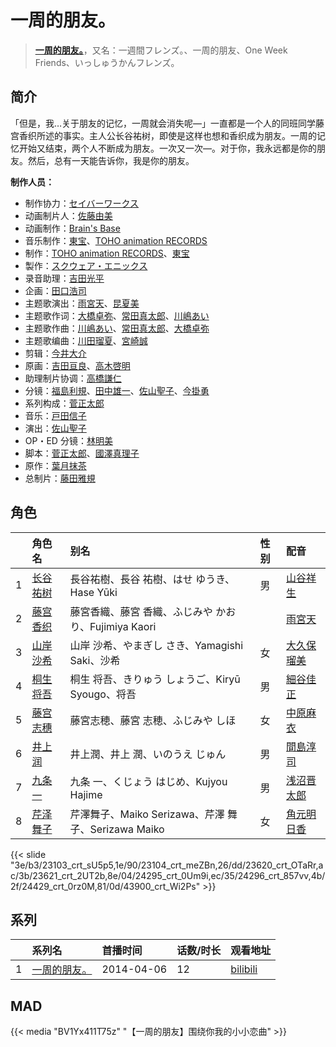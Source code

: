 # 一周的朋友。


> <u>**[一周的朋友。](https://bgm.tv/subject/88493)**</u>，又名：一週間フレンズ。、一周的朋友、One Week Friends、いっしゅうかんフレンズ。

## 简介

「但是，我…关于朋友的记忆，一周就会消失呢—」一直都是一个人的同班同学藤宫香织所述的事实。主人公长谷祐树，即使是这样也想和香织成为朋友。一周的记忆开始又结束，两个人不断成为朋友。一次又一次—。对于你，我永远都是你的朋友。然后，总有一天能告诉你，我是你的朋友。

**制作人员：**
- 制作协力：[セイバーワークス](https://bgm.tv/person/43768)
- 动画制片人：[佐藤由美](https://bgm.tv/person/49339)
- 动画制作：[Brain's Base](https://bgm.tv/person/3329)
- 音乐制作：[東宝](https://bgm.tv/person/985)、[TOHO animation RECORDS](https://bgm.tv/person/10714)
- 制作：[TOHO animation RECORDS](https://bgm.tv/person/10714)、[東宝](https://bgm.tv/person/985)
- 製作：[スクウェア・エニックス](https://bgm.tv/person/497)
- 录音助理：[吉田光平](https://bgm.tv/person/46573)
- 企画：[田口浩司](https://bgm.tv/person/85)
- 主题歌演出：[雨宮天](https://bgm.tv/person/12568)、[昆夏美](https://bgm.tv/person/9932)
- 主题歌作词：[大橋卓弥](https://bgm.tv/person/10644)、[常田真太郎](https://bgm.tv/person/10645)、[川嶋あい](https://bgm.tv/person/3807)
- 主题歌作曲：[川嶋あい](https://bgm.tv/person/3807)、[常田真太郎](https://bgm.tv/person/10645)、[大橋卓弥](https://bgm.tv/person/10644)
- 主题歌编曲：[川田瑠夏](https://bgm.tv/person/9908)、[宮崎誠](https://bgm.tv/person/9557)
- 剪辑：[今井大介](https://bgm.tv/person/12113)
- 原画：[吉田亘良](https://bgm.tv/person/12230)、[高木啓明](https://bgm.tv/person/33280)
- 助理制片协调：[高橋謙仁](https://bgm.tv/person/26956)
- 分镜：[福島利規](https://bgm.tv/person/2512)、[田中雄一](https://bgm.tv/person/3611)、[佐山聖子](https://bgm.tv/person/900)、[今掛勇](https://bgm.tv/person/268)
- 系列构成：[菅正太郎](https://bgm.tv/person/3337)
- 音乐：[戸田信子](https://bgm.tv/person/13743)
- 演出：[佐山聖子](https://bgm.tv/person/900)
- OP・ED 分镜：[林明美](https://bgm.tv/person/146)
- 脚本：[菅正太郎](https://bgm.tv/person/3337)、[國澤真理子](https://bgm.tv/person/3715)
- 原作：[葉月抹茶](https://bgm.tv/person/10121)
- 总制片：[藤田雅規](https://bgm.tv/person/57803)

## 角色

|     |   角色名   |   别名  | 性别 |  配音  |
|:--- |:------  |:----      |:---  |:--   |
| 1 | [长谷祐树](https://bgm.tv/character/23103) | 長谷祐樹、長谷 祐樹、はせ ゆうき、Hase Yūki | 男 | [山谷祥生](https://bgm.tv/person/13744) |
| 2 | [藤宫香织](https://bgm.tv/character/23104) | 藤宮香織、藤宮 香織、ふじみや かおり、Fujimiya Kaori |  | [雨宮天](https://bgm.tv/person/12568) |
| 3 | [山岸沙希](https://bgm.tv/character/23620) | 山岸 沙希、やまぎし さき、Yamagishi Saki、沙希 | 女 | [大久保瑠美](https://bgm.tv/person/6090) |
| 4 | [桐生将吾](https://bgm.tv/character/23621) | 桐生 将吾、きりゅう しょうご、Kiryū Syougo、将吾 | 男 | [細谷佳正](https://bgm.tv/person/4982) |
| 5 | [藤宫志穗](https://bgm.tv/character/24295) | 藤宮志穂、藤宮 志穂、ふじみや しほ | 女 | [中原麻衣](https://bgm.tv/person/4145) |
| 6 | [井上润](https://bgm.tv/character/24296) | 井上潤、井上 潤、いのうえ じゅん | 男 | [間島淳司](https://bgm.tv/person/4264) |
| 7 | [九条一](https://bgm.tv/character/24429) | 九条 一、くじょう はじめ、Kujyou Hajime | 男 | [浅沼晋太郎](https://bgm.tv/person/4779) |
| 8 | [芹泽舞子](https://bgm.tv/character/43900) | 芹澤舞子、Maiko Serizawa、芹澤 舞子、Serizawa Maiko | 女 | [角元明日香](https://bgm.tv/person/13201) |

{{< slide "3e/b3/23103_crt_sU5p5,1e/90/23104_crt_meZBn,26/dd/23620_crt_OTaRr,ac/3b/23621_crt_2UT2b,8e/04/24295_crt_0Um9i,ec/35/24296_crt_857vv,4b/2f/24429_crt_0rz0M,81/0d/43900_crt_Wi2Ps" >}}

## 系列

|     |   系列名   |   首播时间  | 话数/时长  | 观看地址 |
|:---  |:------    |:----      |:---       |:---  |
| 1 |[一周的朋友。](https://bgm.tv/subject/88493)| 2014-04-06 | 12 | [bilibili](https://www.bilibili.com/bangumi/play/ep4142)  |


## MAD

{{< media  "BV1Yx411T75z"
"【一周的朋友】围绕你我的小小恋曲"  >}}
